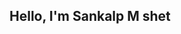 <html>
  <link href="https://cdn.jsdelivr.net/npm/bootstrap@5.3.0-alpha1/dist/css/bootstrap.min.css" rel="stylesheet"/>
<h2 class="text-center">Hello, I'm Sankalp M shet</h2>
</html>
